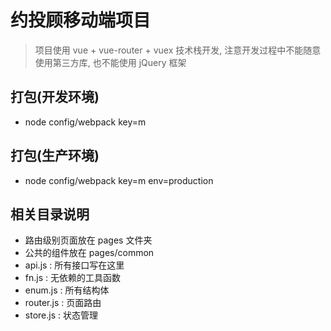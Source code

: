 # 约投顾移动端项目

> 项目使用 vue + vue-router + vuex 技术栈开发, 注意开发过程中不能随意使用第三方库, 也不能使用 jQuery 框架

## 打包(开发环境)

* node config/webpack key=m

## 打包(生产环境)

* node config/webpack key=m env=production

## 相关目录说明

* 路由级别页面放在 pages 文件夹
* 公共的组件放在 pages/common
* api.js : 所有接口写在这里
* fn.js : 无依赖的工具函数
* enum.js : 所有结构体
* router.js : 页面路由
* store.js : 状态管理
